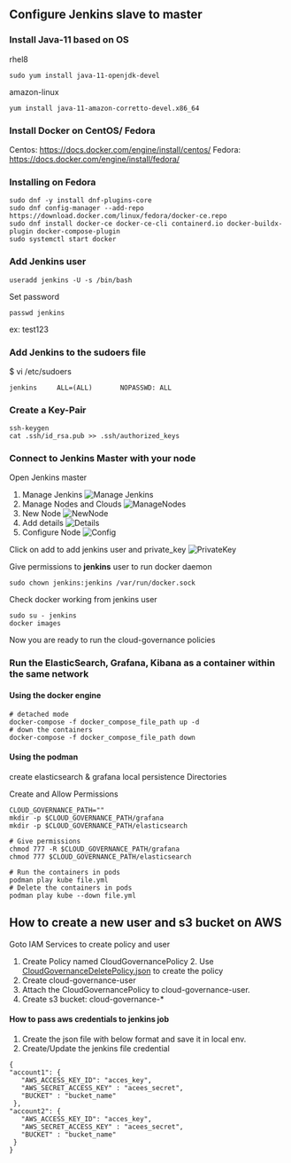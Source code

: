 ## Configure Jenkins slave to master

### Install Java-11 based on OS
rhel8
```commandline
sudo yum install java-11-openjdk-devel
```
amazon-linux
```commandline
yum install java-11-amazon-corretto-devel.x86_64
```

### Install Docker on CentOS/ Fedora
Centos: https://docs.docker.com/engine/install/centos/
Fedora: https://docs.docker.com/engine/install/fedora/

### Installing on Fedora
```
sudo dnf -y install dnf-plugins-core
sudo dnf config-manager --add-repo https://download.docker.com/linux/fedora/docker-ce.repo
sudo dnf install docker-ce docker-ce-cli containerd.io docker-buildx-plugin docker-compose-plugin
sudo systemctl start docker
```

### Add Jenkins user
```commandline
useradd jenkins -U -s /bin/bash
```
Set password
```commandline
passwd jenkins 
```
ex: test123

### Add Jenkins to the sudoers file

$ vi /etc/sudoers
```commandline
jenkins     ALL=(ALL)       NOPASSWD: ALL
```

### Create a Key-Pair
```commandline
ssh-keygen
cat .ssh/id_rsa.pub >> .ssh/authorized_keys
```

### Connect to Jenkins Master with your node

Open Jenkins master
1. Manage Jenkins
![Manage Jenkins](../images/jenkins/manage_jenkins.png)
2. Manage Nodes and Clouds
![ManageNodes](../images/jenkins/manage_nodes.png)
3. New Node
![NewNode](../images/jenkins/new_node.png)
4. Add details
![Details](../images/jenkins/slave_node.png)
5. Configure Node
![Config](../images/jenkins/jenkins_config_file.png)

Click on add to add jenkins user and private_key
![PrivateKey](../images/jenkins/add_creds.png)


Give permissions to **jenkins** user to run docker daemon
```commandline
sudo chown jenkins:jenkins /var/run/docker.sock
```
Check docker working from jenkins user
```commandline
sudo su - jenkins
docker images
```

Now you are ready to run the cloud-governance policies

### Run the ElasticSearch, Grafana, Kibana as a container within the same network

#### Using the docker engine
```commandline
# detached mode
docker-compose -f docker_compose_file_path up -d
# down the containers
docker-compose -f docker_compose_file_path down
```

#### Using the podman 

create elasticsearch & grafana local persistence Directories

Create and Allow Permissions
```commandline
CLOUD_GOVERNANCE_PATH=""
mkdir -p $CLOUD_GOVERNANCE_PATH/grafana
mkdir -p $CLOUD_GOVERNANCE_PATH/elasticsearch

# Give permissions
chmod 777 -R $CLOUD_GOVERNANCE_PATH/grafana
chmod 777 $CLOUD_GOVERNANCE_PATH/elasticsearch
```

```commandline
# Run the containers in pods 
podman play kube file.yml
# Delete the containers in pods
podman play kube --down file.yml
```


## How to create a new user and s3 bucket on AWS

Goto IAM Services to create policy and user

1. Create Policy named CloudGovernancePolicy
   2. Use [CloudGovernanceDeletePolicy.json](..%2Fiam%2Fclouds%2Faws%2FCloudGovernanceDeletePolicy.json) to create the policy
2. Create cloud-governance-user
3. Attach the CloudGovernancePolicy to cloud-governance-user.
3. Create s3 bucket: cloud-governance-*


#### How to pass aws credentials to jenkins job

1. Create the json file with below format and save it in local env.
2. Create/Update the jenkins file credential


```commandline
{
"account1": {
   "AWS_ACCESS_KEY_ID": "acces_key",
   "AWS_SECRET_ACCESS_KEY" : "acees_secret",
   "BUCKET" : "bucket_name"
 },
"account2": {
   "AWS_ACCESS_KEY_ID": "acces_key",
   "AWS_SECRET_ACCESS_KEY" : "acees_secret",
   "BUCKET" : "bucket_name"
 }
} 
```

